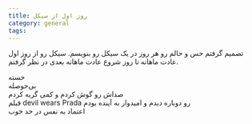 ```yaml
---
title: روز اول از سیکل
category: general
tags:  
---
```



تصمیم گرفتم حس و حالم رو هر روز در یک سیکل رو بنویسم. سیکل رو از روز اول عادت ماهانه تا روز شروع عادت ماهانه بعدی در نظر گرفتم.


خسته<br>
بی‌حوصله<br>
صداش رو گوش کردم و کمی گریه کردم<br>
فیلم devil wears Prada  رو دوباره دیدم و امیدوار به آینده بودم<br>
اعتماد به نفس در حد خوب
